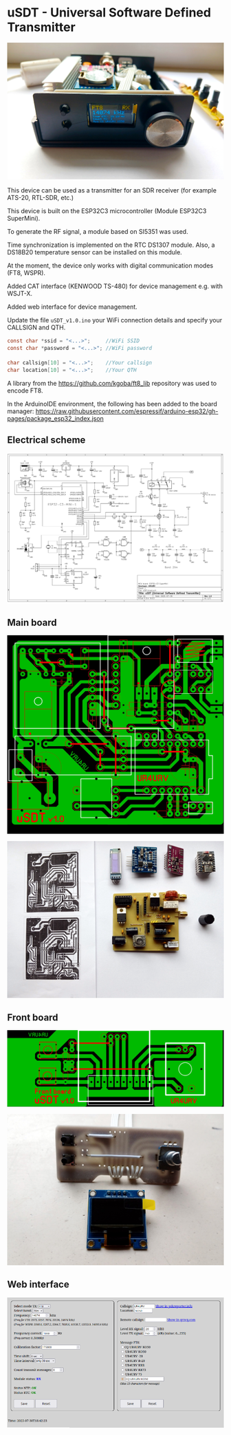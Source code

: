 # uSDT - Universal Software Defined Transmitter

![alt text](https://github.com/UR4URV/uSDT/blob/main/img/uSDT_7.jpg)

This device can be used as a transmitter for an SDR receiver (for example ATS-20, RTL-SDR, etc.)

This device is built on the ESP32C3 microcontroller (Module ESP32C3 SuperMini).

To generate the RF signal, a module based on SI5351 was used.

Time synchronization is implemented on the RTC DS1307 module. Also, a DS18B20 temperature sensor can be installed on this module.

At the moment, the device only works with digital communication modes (FT8, WSPR). 

Added CAT interface (KENWOOD TS-480) for device management e.g. with WSJT-X.

Added web interface for device management.

Update the file `uSDT_v1.0.ino` your WiFi connection details and specify your CALLSIGN and QTH.

```c
const char *ssid = "<...>";     //WiFi SSID
const char *password = "<...>"; //WiFi password

char callsign[10] = "<...>";    //Your callsign
char location[10] = "<...>";    //Your QTH
```

A library from the https://github.com/kgoba/ft8_lib repository was used to encode FT8.

In the ArduinoIDE environment, the following has been added to the board manager: https://raw.githubusercontent.com/espressif/arduino-esp32/gh-pages/package_esp32_index.json

## Electrical scheme

![alt text](https://github.com/UR4URV/uSDT/blob/main/uSDT_v1.0_scheme.png)


## Main board

![alt text](https://github.com/UR4URV/uSDT/blob/main/main_board/uSDT_main_board.jpg)

![alt text](https://github.com/UR4URV/uSDT/blob/main/img/uSDT_1.jpg)

## Front board

![alt text](https://github.com/UR4URV/uSDT/blob/main/front_board/uSDT_front_board.jpg)

![alt text](https://github.com/UR4URV/uSDT/blob/main/img/uSDT_4.jpg)

## Web interface

![alt text](https://github.com/UR4URV/uSDT/blob/main/img/uSDT_web_interface.png)

